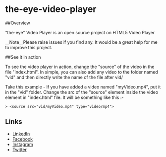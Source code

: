 # the-eye-video-player

##Overview

"the-eye" Video Player is an open source project on HTML5 Video Player

__Note__Please raise issues if you find any. It would be a great help for me to improve this project.


##See it in action

To see the video player in action, change the "source" of the video in the file "index.html". In simple, you can also add any video to the folder named "vid" and then directly write the name of the file after vid/ 

Take this example - If you have added a video named "myVideo.mp4", put it in the "vid" folder. Change the src of the "source" element inside the video element in "index.html" file. It will be something like this :- 
```
> <source src="vid/myVideo.mp4" type="video/mp4">
```

## Links

- [LinkedIn](https://www.linkedin.com/in/arjun-thakur001/)
- [Facebook](http://www.facebook.com/arjun.thakur.71653)
- [Instagram](https://www.instagram.com/arjun_thakur001)
- [Twitter](https://twitter.com/arjunthakur08)